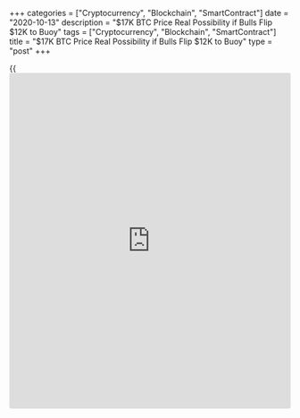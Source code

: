 +++
categories = ["Cryptocurrency", "Blockchain", "SmartContract"]
date = "2020-10-13"
description = "$17K BTC Price Real Possibility if Bulls Flip $12K to Buoy"
tags = ["Cryptocurrency", "Blockchain", "SmartContract"]
title = "$17K BTC Price Real Possibility if Bulls Flip $12K to Buoy"
type = "post"
+++

{{<iframe id="large-banner" src="https://www.bounty.group/#slide=3.0" width="100%" height="600" scrolling="no" style="border: 0px solid rgb(216, 221, 230); border-radius: 3px;">}}

Bitcoin (BTC) price had been acting inside a narrow range for the last
few weeks but the momentum and trend shifted as a bullish breakout
occurred on the announcement that Square had allocated 1% of its cash
reserves to BTC. This bullish breakout even caused the price to rally
from $10,600 to $11,500, which is almost $1,000 in a few days.

![$17K Bitcoin price a real possibility if bulls flip $12K to
support][1]

Despite this strong upside move, traders are still cautious as they are
unsure whether the bullish momentum is back or if this is just a
temporary blip. The [daily](https://www.fintecher.org/2020/03/03/forex-trading-daily-strategy/) chart of Bitcoin is showing a clear upward
move toward the upper range resistance. The critical factor to watch is
whether the $12,000-$12,400 resistance zone breaks as that would imply
another impulse wave is on the horizon.

While most [investor](https://www.fintechee.com/tutorial-for-forex-trading/investor-mode/)s were expecting further movement to the downside,
the complete opposite happened. The current movements can be compared
with the start of the previous bull cycle at the beginning of 2016.
During the start of the previous bull cycle, similar movements were
seen. It’s before the parabolic moves occur, through which the period
can be defined as boring. In 2015 and 2016, a period of six months was
defined by range-bound construction before a breakout happened. During
these constructions, previous resistances were confirmed as support,
after which a dull sideways period continued to occur.

The critical level to break for further bullish momentum is the $12,000
resistance zone. However, as the current construction is similar to the
movements in 2016, a breakout could take a while to occur. In such a
way, if the breakout above $12,000 happens, a bullish move towards
$17,000 is very much on the horizon. The area around $17,000 is the next
central pivot, and final hurdle before new all-time highs can occur.

_Source:[FXPro][2]_

   1. /files/downloads/f/6/3/f63b98559e529a5adc98c65e3a31baee_252bc310129b44de388ec8f6d667178b.png
   2. /geturl/index/608f9cde10f9bf0740d777939b5e165eb6482e69/